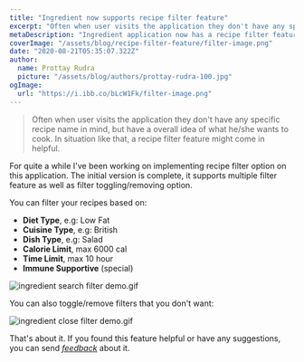 ```yaml
---
title: "Ingredient now supports recipe filter feature"
excerpt: "Often when user visits the application they don't have any specific recipe name in mind, but have a overall idea of ..."
metaDescription: "Ingredient application now has a recipe filter feature that allows user to filter recipes based on their criteria"
coverImage: "/assets/blog/recipe-filter-feature/filter-image.png"
date: "2020-08-21T05:35:07.322Z"
author:
  name: Prottay Rudra
  picture: "/assets/blog/authors/prottay-rudra-100.jpg"
ogImage:
  url: "https://i.ibb.co/bLcW1Fk/filter-image.png"
---
```


> Often when user visits the application they don't have any specific recipe name in mind, but have a overall idea of what he/she wants to cook. In situation like that, a recipe filter feature might come in helpful.

For quite a while I've been working on implementing recipe filter option on this application. The initial version is complete, it supports multiple filter feature as well as filter toggling/removing option.

You can filter your recipes based on:

- **Diet Type**, e.g: Low Fat
- **Cuisine Type**, e.g: British
- **Dish Type**, e.g: Salad
- **Calorie Limit**, max 6000 cal
- **Time Limit**, max 10 hour
- **Immune Supportive** (special)

![ingredient search filter demo.gif](/assets/blog/recipe-filter-feature/recipe-filter-demo.gif)

You can also toggle/remove filters that you don't want:

![ingredient close filter demo.gif](/assets/blog/recipe-filter-feature/remove-filter-demo.gif)

That's about it. If you found this feature helpful or have any suggestions, you can send _[feedback](ingredient2938@gmail.com)_ about it.
